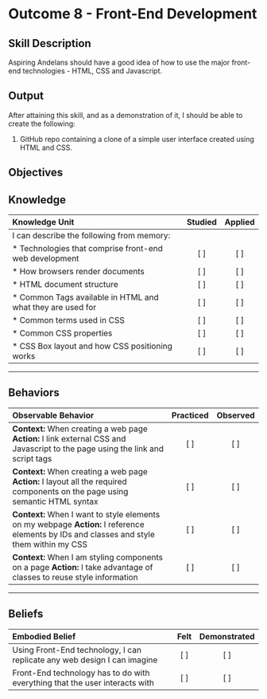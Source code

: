 # Outcome 8 - Front-End Development

**Skill Description**
----------
Aspiring Andelans should have a good idea of how to use the major front-end technologies - HTML, CSS and Javascript.


**Output**
----------
After attaining this skill, and as a demonstration of it, I should be able to create the following:

1. GitHub repo containing a clone of a simple user interface created using HTML and CSS.


**Objectives**
----------

## **Knowledge**


| Knowledge Unit   |      Studied      | Applied |
|:-------------|:------------------:|:--------:|
| I can describe the following from memory: | | |
| * Technologies that comprise front-end web development | [ ] | [ ]  |
| * How browsers render documents |   [ ]   |   [ ] |
| * HTML document structure |   [ ]   |   [ ] |
| * Common Tags available in HTML and what they are used for |   [ ]   |   [ ] |
| * Common terms used in CSS | [ ] |    [ ] |
| * Common CSS properties | [ ] |    [ ] |
| * CSS Box layout and how CSS positioning works | [ ] |    [ ] |


----------


## **Behaviors**


| Observable Behavior   |      Practiced      | Observed |
|:-------------|:------------------:|:--------:|
| **Context:** When creating a web page **Action:** I link external CSS and Javascript to the page using the link and script tags | [ ] | [ ] |
| **Context:** When creating a web page **Action:** I layout all the required components on the page using semantic HTML syntax | [ ] | [ ] |
| **Context:** When I want to style elements on my webpage **Action:** I reference elements by IDs and classes and style them within my CSS | [ ] | [ ] |
| **Context:** When I am styling components on a page **Action:** I take advantage of classes to reuse style information | [ ] | [ ] |

----------


## **Beliefs**


| Embodied Belief   |      Felt      | Demonstrated |
|:-------------|:------------------:|:--------:|
| Using Front-End technology, I can replicate any web design I can imagine |   [ ]   |   [ ] |
| Front-End technology has to do with everything that the user interacts with |   [ ]   |   [ ] |
